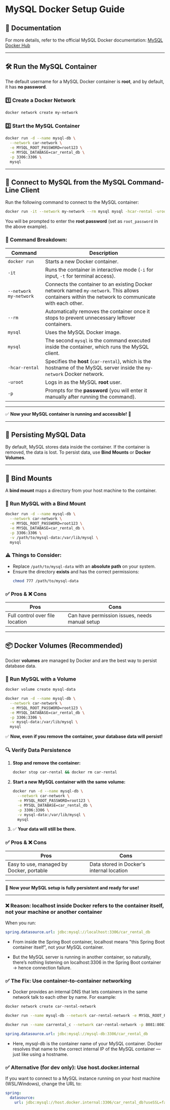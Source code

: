 # MySQL Docker Setup Guide

## 📄 Documentation
For more details, refer to the official MySQL Docker documentation: [MySQL Docker Hub](https://hub.docker.com/_/mysql)

---

## 🛠 Run the MySQL Container
The default username for a MySQL Docker container is **root**, and by default, it has **no password**.

### 1️⃣ Create a Docker Network
```sh
docker network create my-network
```

### 2️⃣ Start the MySQL Container
```sh
docker run -d --name mysql-db \
  --network car-network \
  -e MYSQL_ROOT_PASSWORD=root123 \
  -e MYSQL_DATABASE=car_rental_db \
  -p 3306:3306 \
  mysql
```

---

## 🔗 Connect to MySQL from the MySQL Command-Line Client

Run the following command to connect to the MySQL container:

```sh
docker run -it --network my-network --rm mysql mysql -hcar-rental -uroot -p
```

You will be prompted to enter the **root password** (set as `root_password` in the above example).

### 📌 Command Breakdown:
| Command | Description |
|---------|-------------|
| `docker run` | Starts a new Docker container. |
| `-it` | Runs the container in interactive mode (`-i` for input, `-t` for terminal access). |
| `--network my-network` | Connects the container to an existing Docker network named `my-network`. This allows containers within the network to communicate with each other. |
| `--rm` | Automatically removes the container once it stops to prevent unnecessary leftover containers. |
| `mysql` | Uses the MySQL Docker image. |
| `mysql` | The second `mysql` is the command executed inside the container, which runs the MySQL client. |
| `-hcar-rental` | Specifies the **host** (`car-rental`), which is the hostname of the MySQL server inside the `my-network` Docker network. |
| `-uroot` | Logs in as the MySQL **root** user. |
| `-p` | Prompts for the **password** (you will enter it manually after running the command). |

---

✅ **Now your MySQL container is running and accessible!** 🚀

---

## 💾 Persisting MySQL Data
By default, MySQL stores data inside the container. If the container is removed, the data is lost. To persist data, use **Bind Mounts** or **Docker Volumes**.

---

## 🔄 Bind Mounts
A **bind mount** maps a directory from your host machine to the container.

### 📌 Run MySQL with a Bind Mount
```sh
docker run -d --name mysql-db \
  --network car-network \
  -e MYSQL_ROOT_PASSWORD=root123 \
  -e MYSQL_DATABASE=car_rental_db \
  -p 3306:3306 \
  -v /path/to/mysql-data:/var/lib/mysql \
  mysql
```

### ⚠️ Things to Consider:
- Replace `/path/to/mysql-data` with an **absolute path** on your system.
- Ensure the directory **exists** and has the correct permissions:
  ```sh
  chmod 777 /path/to/mysql-data
  ```

### ✅ Pros & ❌ Cons
| Pros | Cons |
|------|------|
| Full control over file location | Can have permission issues, needs manual setup |

---

## 📦 Docker Volumes (Recommended)
Docker **volumes** are managed by Docker and are the best way to persist database data.

### 📌 Run MySQL with a Volume
```sh
docker volume create mysql-data

docker run -d --name mysql-db \
  --network car-network \
  -e MYSQL_ROOT_PASSWORD=root123 \
  -e MYSQL_DATABASE=car_rental_db \
  -p 3306:3306 \
  -v mysql-data:/var/lib/mysql \
  mysql
```

✅ **Now, even if you remove the container, your database data will persist!**

### 🔍 Verify Data Persistence
1. **Stop and remove the container:**
   ```sh
   docker stop car-rental && docker rm car-rental
   ```
2. **Start a new MySQL container with the same volume:**
   ```sh
   docker run -d --name mysql-db \
     --network car-network \
     -e MYSQL_ROOT_PASSWORD=root123 \
     -e MYSQL_DATABASE=car_rental_db \
     -p 3306:3306 \
     -v mysql-data:/var/lib/mysql \
     mysql
   ```
3. ✅ **Your data will still be there.**

### ✅ Pros & ❌ Cons
| Pros | Cons |
|------|------|
| Easy to use, managed by Docker, portable | Data stored in Docker's internal location |

---

🚀 **Now your MySQL setup is fully persistent and ready for use!**

---

### ❌ Reason: localhost inside Docker refers to the container itself, not your machine or another container

When you run:
```yml
spring.datasource.url: jdbc:mysql://localhost:3306/car_rental_db
```

- From inside the Spring Boot container, localhost means "this Spring Boot container itself", not your MySQL container.

- But the MySQL server is running in another container, so naturally, there’s nothing listening on localhost:3306 in the Spring Boot container → hence connection failure.

### ✅ The Fix: Use container-to-container networking

- Docker provides an internal DNS that lets containers in the same network talk to each other by name. For example:
```bash
docker network create car-rental-network

docker run --name mysql-db --network car-rental-network -e MYSQL_ROOT_PASSWORD=root123 -e MYSQL_DATABASE=car_rental_db -p 3306:3306 -d mysql

docker run --name carrental_c --network car-rental-network -p 8081:8081 carrental-api:0.1
```
```yml
spring.datasource.url: jdbc:mysql://mysql-db:3306/car_rental_db
```

- Here, mysql-db is the container name of your MySQL container. Docker resolves that name to the correct internal IP of the MySQL container — just like using a hostname.


### ✅ Alternative (for dev only): Use host.docker.internal

If you want to connect to a MySQL instance running on your host machine (WSL/Windows), change the URL to:

```yml
spring:
  datasource:
    url: jdbc:mysql://host.docker.internal:3306/car_rental_db?useSSL=false&allowPublicKeyRetrieval=true&serverTimezone=UTC
```